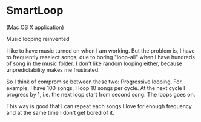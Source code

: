 # SmartLoop
(Mac OS X application)

Music looping reinvented

I like to have music turned on when I am working. But the problem is, I have to frequently reselect songs, due to boring "loop-all" when I have hundreds of song in the music folder.
I don't like random looping either, because unpredictability makes me frustrated.

So I think of compromise between these two: Progressive looping. For example, I have 100 songs, I loop 10 songs per cycle. At the next cycle I progress by 1, i.e. the next loop start from second song. The loops goes on.

This way is good that I can repeat each songs I love for enough frequency and at the same time I don't get bored of it.
